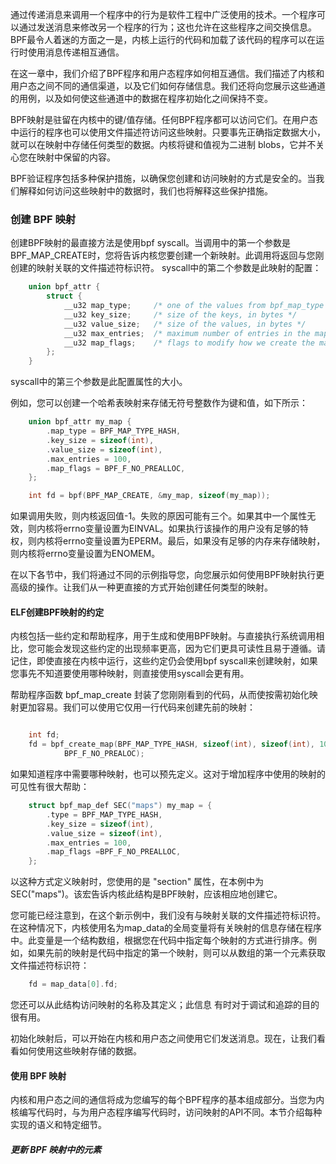 通过传递消息来调用一个程序中的行为是软件工程中广泛使用的技术。一个程序可以通过发送消息来修改另一个程序的行为；这也允许在这些程序之间交换信息。 BPF最令人着迷的方面之一是，内核上运行的代码和加载了该代码的程序可以在运行时使用消息传递相互通信。

在这一章中，我们介绍了BPF程序和用户态程序如何相互通信。我们描述了内核和用户态之间不同的通信渠道，以及它们如何存储信息。我们还将向您展示这些通道的用例，以及如何使这些通道中的数据在程序初始化之间保持不变。

BPF映射是驻留在内核中的键/值存储。任何BPF程序都可以访问它们。在用户态中运行的程序也可以使用文件描述符访问这些映射。只要事先正确指定数据大小，就可以在映射中存储任何类型的数据。内核将键和值视为二进制 blobs，它并不关心您在映射中保留的内容。

BPF验证程序包括多种保护措施，以确保您创建和访问映射的方式是安全的。当我们解释如何访问这些映射中的数据时，我们也将解释这些保护措施。

### 创建 BPF 映射

创建BPF映射的最直接方法是使用bpf syscall。当调用中的第一个参数是BPF_MAP_CREATE时，您将告诉内核您要创建一个新映射。此调用将返回与您刚创建的映射关联的文件描述符标识符。 syscall中的第二个参数是此映射的配置：

```c
    union bpf_attr {
        struct {
            __u32 map_type;     /* one of the values from bpf_map_type */
            __u32 key_size;     /* size of the keys, in bytes */
            __u32 value_size;   /* size of the values, in bytes */
            __u32 max_entries;  /* maximum number of entries in the map */ 
            __u32 map_flags;    /* flags to modify how we create the map */
        };
    }
```

syscall中的第三个参数是此配置属性的大小。


例如，您可以创建一个哈希表映射来存储无符号整数作为键和值，如下所示：

```c
    union bpf_attr my_map { 
        .map_type = BPF_MAP_TYPE_HASH, 
        .key_size = sizeof(int), 
        .value_size = sizeof(int), 
        .max_entries = 100,
        .map_flags = BPF_F_NO_PREALLOC,
    };

    int fd = bpf(BPF_MAP_CREATE, &my_map, sizeof(my_map));
```

如果调用失败，则内核返回值-1。失败的原因可能有三个。如果其中一个属性无效，则内核将errno变量设置为EINVAL。如果执行该操作的用户没有足够的特权，则内核将errno变量设置为EPERM。最后，如果没有足够的内存来存储映射，则内核将errno变量设置为ENOMEM。

在以下各节中，我们将通过不同的示例指导您，向您展示如何使用BPF映射执行更高级的操作。让我们从一种更直接的方式开始创建任何类型的映射。

#### ELF创建BPF映射的约定

内核包括一些约定和帮助程序，用于生成和使用BPF映射。与直接执行系统调用相比，您可能会发现这些约定的出现频率更高，因为它们更具可读性且易于遵循。请记住，即使直接在内核中运行，这些约定仍会使用bpf syscall来创建映射，如果您事先不知道要使用哪种映射，则直接使用syscall会更有用。

帮助程序函数 bpf_map_create 封装了您刚刚看到的代码，从而使按需初始化映射更加容易。我们可以使用它仅用一行代码来创建先前的映射：

```c

    int fd;
    fd = bpf_create_map(BPF_MAP_TYPE_HASH, sizeof(int), sizeof(int), 100,
            BPF_F_NO_PREALOC);

```

如果知道程序中需要哪种映射，也可以预先定义。这对于增加程序中使用的映射的可见性有很大帮助：

```c
    struct bpf_map_def SEC("maps") my_map = { 
        .type = BPF_MAP_TYPE_HASH, 
        .key_size = sizeof(int), 
        .value_size = sizeof(int), 
        .max_entries = 100,
        .map_flags =BPF_F_NO_PREALLOC, 
    };
```

以这种方式定义映射时，您使用的是 "section" 属性，在本例中为SEC("maps")。该宏告诉内核此结构是BPF映射，应该相应地创建它。

您可能已经注意到，在这个新示例中，我们没有与映射关联的文件描述符标识符。在这种情况下，内核使用名为map_data的全局变量将有关映射的信息存储在程序中。此变量是一个结构数组，根据您在代码中指定每个映射的方式进行排序。例如，如果先前的映射是代码中指定的第一个映射，则可以从数组的第一个元素获取文件描述符标识符：

```c
    fd = map_data[0].fd;
```

您还可以从此结构访问映射的名称及其定义；此信息
有时对于调试和追踪的目的很有用。

初始化映射后，可以开始在内核和用户态之间使用它们发送消息。现在，让我们看看如何使用这些映射存储的数据。

#### 使用 BPF 映射

内核和用户态之间的通信将成为您编写的每个BPF程序的基本组成部分。当您为内核编写代码时，与为用户态程序编写代码时，访问映射的API不同。本节介绍每种实现的语义和特定细节。

##### 更新 BPF 映射中的元素



